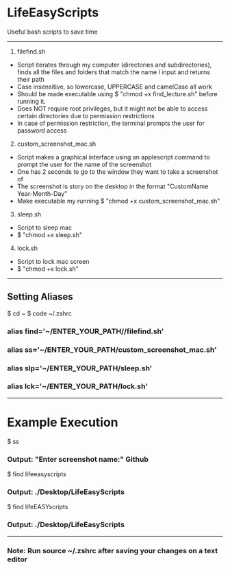 # LifeEasyScripts
Useful bash scripts to save time

-----------------------------
1. filefind.sh

- Script iterates through my computer (directories and subdirectories), finds all the files and folders that match the name 
   I input and returns their path
- Case insensitive, so lowercase, UPPERCASE and camelCase all work
- Should be made executable using $ "chmod +x find_lecture.sh" before running it.
- Does NOT require root privileges, but it might not be able to access certain directories due to permission restrictions
- In case of permission restriction, the terminal prompts the user for password access

2. custom_screenshot_mac.sh

- Script makes a graphical interface using an applescript command to prompt the user for the name of the screenshot
- One has 2 seconds to go to the window they want to take a screenshot of
- The screenshot is story on the desktop in the format "CustomName Year-Month-Day"
- Make executable my running $ "chmod +x custom_screenshot_mac.sh"

3. sleep.sh

- Script to sleep mac
- $ "chmod +x sleep.sh"

4. lock.sh

- Script to lock mac screen
- $ "chmod +x lock.sh"

-----------------------------
## Setting Aliases

$ cd ~
$ code ~/.zshrc
 
### alias find='~/ENTER_YOUR_PATH//filefind.sh'
### alias ss='~/ENTER_YOUR_PATH/custom_screenshot_mac.sh'
### alias slp='~/ENTER_YOUR_PATH/sleep.sh'
### alias lck='~/ENTER_YOUR_PATH/lock.sh'

-----------------------------
 # Example Execution
 
$ ss
### Output: "Enter screenshot name:" Github
 
 $ find lifeeasyscripts 
### Output: ./Desktop/LifeEasyScripts

$ find lifeEASYscripts
### Output: ./Desktop/LifeEasyScripts
-----------------------------
### Note: Run source ~/.zshrc after saving your changes on a text editor
